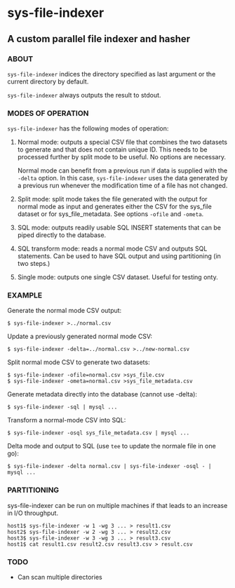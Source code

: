 # sys-file-indexer

## A custom parallel file indexer and hasher

### ABOUT

```sys-file-indexer``` indices the directory specified as last
argument or the current directory by default.

```sys-file-indexer``` always outputs the result to stdout.

### MODES OF OPERATION

```sys-file-indexer``` has the following modes of operation:

1. Normal mode: outputs a special CSV file that combines the two datasets
   to generate and that does not contain unique ID.  This needs to be
   processed further by split mode to be useful.  No options are
   necessary.

   Normal mode can benefit from a previous run if data is supplied with
   the ```-delta``` option.  In this case, ```sys-file-indexer``` uses the data
   generated by a previous run whenever the modification time of a file
   has not changed.

2. Split mode: split mode takes the file generated with the output for
   normal mode as input and generates either the CSV for the sys_file
   dataset or for sys_file_metadata.  See options ```-ofile``` and ```-ometa```.

3. SQL mode: outputs readily usable SQL INSERT statements that can be
   piped directly to the database.

4. SQL transform mode: reads a normal mode CSV and outputs SQL statements.
   Can be used to have SQL output and using partitioning (in two steps.)

5. Single mode: outputs one single CSV dataset.  Useful for testing onty.

### EXAMPLE

Generate the normal mode CSV output:

```
$ sys-file-indexer >../normal.csv
```

Update a previously generated normal mode CSV:

```
$ sys-file-indexer -delta=../normal.csv >../new-normal.csv
```

Split normal mode CSV to generate two datasets:
```
$ sys-file-indexer -ofile=normal.csv >sys_file.csv
$ sys-file-indexer -ometa=normal.csv >sys_file_metadata.csv
```

Generate metadata directly into the database (cannot use -delta):
```
$ sys-file-indexer -sql | mysql ...
```

Transform a normal-mode CSV into SQL:
```
$ sys-file-indexer -osql sys_file_metadata.csv | mysql ...
```

Delta mode and output to SQL (use ```tee``` to update the normale file in one go):
```
$ sys-file-indexer -delta normal.csv | sys-file-indexer -osql - | mysql ...
```

### PARTITIONING

sys-file-indexer can be run on multiple machines if that leads to an
increase in I/O throughput.

```
host1$ sys-file-indexer -w 1 -wg 3 ... > result1.csv
host2$ sys-file-indexer -w 2 -wg 3 ... > result2.csv
host3$ sys-file-indexer -w 3 -wg 3 ... > result3.csv
host1$ cat result1.csv result2.csv result3.csv > result.csv
```

### TODO

* Can scan multiple directories
